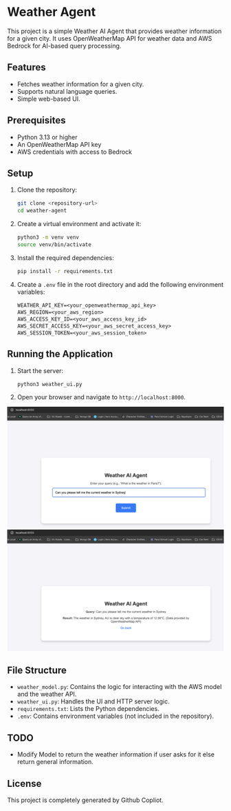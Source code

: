 # Weather Agent

This project is a simple Weather AI Agent that provides weather information for a given city. It uses OpenWeatherMap API for weather data and AWS Bedrock for AI-based query processing.

## Features
- Fetches weather information for a given city.
- Supports natural language queries.
- Simple web-based UI.

## Prerequisites
- Python 3.13 or higher
- An OpenWeatherMap API key
- AWS credentials with access to Bedrock

## Setup
1. Clone the repository:
   ```bash
   git clone <repository-url>
   cd weather-agent
   ```

2. Create a virtual environment and activate it:
   ```bash
   python3 -m venv venv
   source venv/bin/activate
   ```

3. Install the required dependencies:
   ```bash
   pip install -r requirements.txt
   ```

4. Create a `.env` file in the root directory and add the following environment variables:
   ```env
   WEATHER_API_KEY=<your_openweathermap_api_key>
   AWS_REGION=<your_aws_region>
   AWS_ACCESS_KEY_ID=<your_aws_access_key_id>
   AWS_SECRET_ACCESS_KEY=<your_aws_secret_access_key>
   AWS_SESSION_TOKEN=<your_aws_session_token>
   ```

## Running the Application
1. Start the server:
   ```bash
   python3 weather_ui.py
   ```

2. Open your browser and navigate to `http://localhost:8000`.


![Image 1](images/Image1.png)
![Image 2](images/Image2.png)

## File Structure
- `weather_model.py`: Contains the logic for interacting with the AWS model and the weather API.
- `weather_ui.py`: Handles the UI and HTTP server logic.
- `requirements.txt`: Lists the Python dependencies.
- `.env`: Contains environment variables (not included in the repository).

## TODO
- Modify Model to return the weather information if user asks for it else return general information.

## License
This project is completely generated by Github Copliot.
